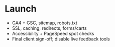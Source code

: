 # Launch
- GA4 + GSC, sitemap, robots.txt
- SSL, caching, redirects, forms/carts
- Accessibility + PageSpeed spot checks
- Final client sign-off; disable live feedback tools
